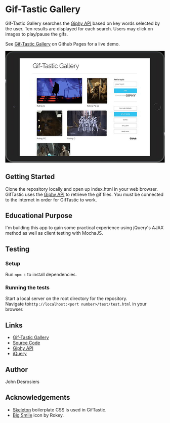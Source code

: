# Gif-Tastic Gallery

Gif-Tastic Gallery searches the [Giphy API](https://developers.giphy.com/) based on key words
selected by the user. Ten results are displayed for each search. Users may click on images to
play/pause the gifs.

See [Gif-Tastic Gallery](https://median-man.github.io/Gif-Tastic-Gallery/) on Github Pages for a live demo.

![Image of Gif-Tastic Gallery](./assets/images/gif-tastic-screenshot.jpg)

## Getting Started

Clone the repository locally and open up index.html in your 
web browser. GifTastic uses the [Giphy API](https://developers.giphy.com/)
to retrieve the gif files. You must be connected to the internet in
order for GifTastic to work.

## Educational Purpose

I'm building this app to gain some practical experience using jQuery's AJAX method as well as client testing with MochaJS.

## Testing

### Setup
Run `npm i` to install dependencies.

### Running the tests
Start a local server on the root directory for the repository.  
Navigate to`http://localhost:<port number>/test/test.html` in your browser.

## Links
* [Gif-Tastic Gallery](https://median-man.github.io/Gif-Tastic-Gallery/)
* [Source Code](https://github.com/median-man/GifTastic)
* [Giphy API](https://developers.giphy.com/)
* [jQuery](http://jquery.com/)

## Author
John Desrosiers

## Acknowledgements
* [Skeleton](http://getskeleton.com/) boilerplate CSS is used in GifTastic.
* [Big Smile](http://findicons.com/icon/39186/big_smile) icon by Rokey.
